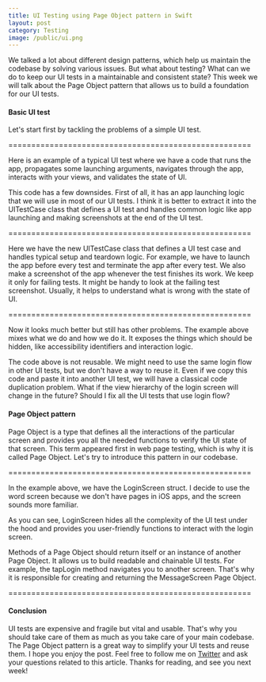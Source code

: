 ```yaml
---
title: UI Testing using Page Object pattern in Swift
layout: post
category: Testing
image: /public/ui.png
---
```


We talked a lot about different design patterns, which help us maintain the codebase by solving various issues. But what about testing? What can we do to keep our UI tests in a maintainable and consistent state? This week we will talk about the Page Object pattern that allows us to build a foundation for our UI tests.

#### Basic UI test
Let's start first by tackling the problems of a simple UI test.

=====================================================

Here is an example of a typical UI test where we have a code that runs the app, propagates some launching arguments, navigates through the app, interacts with your views, and validates the state of UI.

This code has a few downsides. First of all, it has an app launching logic that we will use in most of our UI tests. I think it is better to extract it into the UITestCase class that defines a UI test and handles common logic like app launching and making screenshots at the end of the UI test.

=====================================================

Here we have the new UITestCase class that defines a UI test case and handles typical setup and teardown logic. For example, we have to launch the app before every test and terminate the app after every test. We also make a screenshot of the app whenever the test finishes its work. We keep it only for failing tests. It might be handy to look at the failing test screenshot. Usually, it helps to understand what is wrong with the state of UI.

=====================================================

Now it looks much better but still has other problems. The example above mixes what we do and how we do it. It exposes the things which should be hidden, like accessibility identifiers and interaction logic.

The code above is not reusable. We might need to use the same login flow in other UI tests, but we don't have a way to reuse it. Even if we copy this code and paste it into another UI test, we will have a classical code duplication problem. What if the view hierarchy of the login screen will change in the future? Should I fix all the UI tests that use login flow?

#### Page Object pattern
Page Object is a type that defines all the interactions of the particular screen and provides you all the needed functions to verify the UI state of that screen. This term appeared first in web page testing, which is why it is called Page Object. Let's try to introduce this pattern in our codebase.

=====================================================

In the example above, we have the LoginScreen struct. I decide to use the word screen because we don't have pages in iOS apps, and the screen sounds more familiar.

As you can see, LoginScreen hides all the complexity of the UI test under the hood and provides you user-friendly functions to interact with the login screen.

Methods of a Page Object should return itself or an instance of another Page Object. It allows us to build readable and chainable UI tests. For example, the tapLogin method navigates you to another screen. That's why it is responsible for creating and returning the MessageScreen Page Object.

=====================================================

#### Conclusion
UI tests are expensive and fragile but vital and usable. That's why you should take care of them as much as you take care of your main codebase. The Page Object pattern is a great way to simplify your UI tests and reuse them. I hope you enjoy the post. Feel free to follow me on [Twitter](https://twitter.com/mecid) and ask your questions related to this article. Thanks for reading, and see you next week!